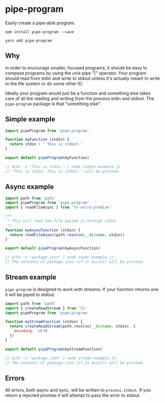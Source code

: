 # pipe-program

Easily create a pipe-able program. 

`npm install pipe-program --save`

`yarn add pipe-program`

## Why

In order to encourage smaller, focused programs, it should be easy to compose programs by using the unix pipe "|" operator. 
Your program should read from stdin and write to stdout unless it's actually meant to write to the file system or do some other IO.

Ideally your program would just be a function and something else takes care of all the reading and writing from the process.stdin and stdout.
The `pipe-program` package is that "something else".

## Simple example

```js
import pipeProgram from 'pipe-program'

function myFunction (stdin) {
  return stdin + ' This is stdout.'
}

export default pipeProgram(myFunction)

// echo -n "This is stdin." | node simple-example.js
// "This is stdin. This is stdout." will be printed.
```

## Async example

```js
import path from 'path'
import pipeProgram from 'pipe-program'
import { readFileAsync } from 'fs-extra-promise'

/**
 * This will read the file passed in through stdin
 */
function myAsyncFunction (stdin) {
  return readFileAsync(path.resolve(__dirname, stdin))
}

export default pipeProgram(myAsyncFunction)

// echo -n "package.json" | node async-example.js
// The contents of package.json (if it exists) will be printed.
```

## Stream example

`pipe-program` is designed to work with streams. If your function
returns one it will be piped to stdout.

```js
import path from 'path'
import { createReadStream } from 'fs'
import pipeProgram from 'pipe-program'

function myStreamFunction (stdin) {
  return createReadStream(path.resolve(__dirname, stdin), {
    encoding: 'utf8'
  })
}

export default pipeProgram(myStreamFunction)

// echo -n "package.json" | node stream-example.js
// The contents of package.json (if it exists) will be printed.
```

## Errors

All errors, both async and sync, will be written to `process.stdout`.
If you return a rejected promise it will attempt to pass the error to stdout.

